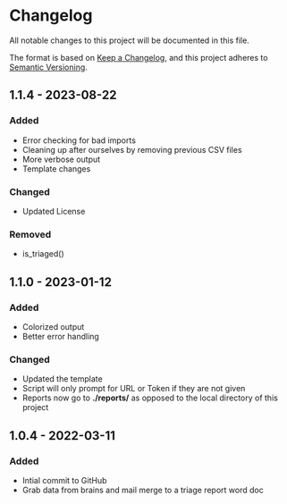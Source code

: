 # Changelog

All notable changes to this project will be documented in this file.

The format is based on [Keep a Changelog](https://keepachangelog.com/en/1.0.0/),
and this project adheres to [Semantic Versioning](https://semver.org/spec/v2.0.0.html).

## 1.1.4 - 2023-08-22

### Added

- Error checking for bad imports
- Cleaning up after ourselves by removing previous CSV files
- More verbose output
- Template changes

### Changed

- Updated License

### Removed

- is_triaged()

## 1.1.0 - 2023-01-12

### Added

- Colorized output
- Better error handling

### Changed

- Updated the template
- Script will only prompt for URL or Token if they are not given
- Reports now go to **./reports/** as opposed to the local directory of this project

## 1.0.4 - 2022-03-11

### Added

- Intial commit to GitHub
- Grab data from brains and mail merge to a triage report word doc
